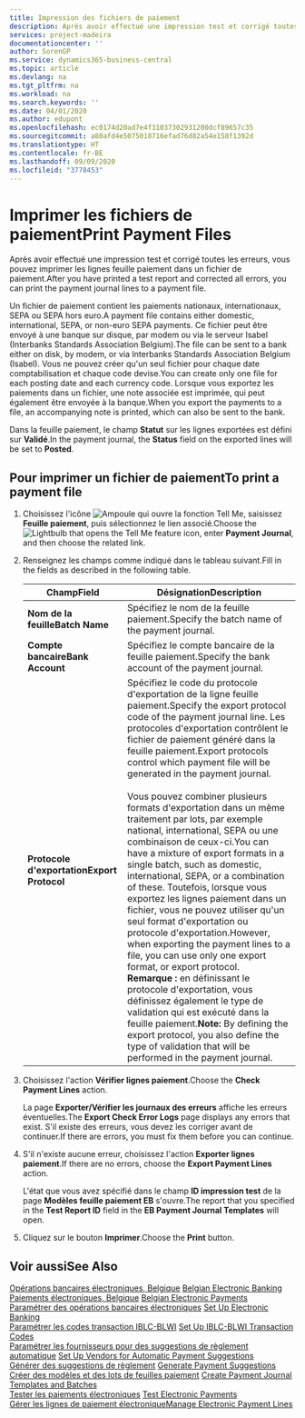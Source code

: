 ```yaml
---
title: Impression des fichiers de paiement
description: Après avoir effectué une impression test et corrigé toutes les erreurs, vous pouvez imprimer les lignes feuille paiement dans un fichier de paiement.
services: project-madeira
documentationcenter: ''
author: SorenGP
ms.service: dynamics365-business-central
ms.topic: article
ms.devlang: na
ms.tgt_pltfrm: na
ms.workload: na
ms.search.keywords: ''
ms.date: 04/01/2020
ms.author: edupont
ms.openlocfilehash: ec0174d20ad7e4f31037302931200dcf89657c35
ms.sourcegitcommit: a80afd4e5075018716efad76d82a54e158f1392d
ms.translationtype: HT
ms.contentlocale: fr-BE
ms.lasthandoff: 09/09/2020
ms.locfileid: "3778453"
---
```

# <a name="print-payment-files"></a><span data-ttu-id="b700d-103">Imprimer les fichiers de paiement</span><span class="sxs-lookup"><span data-stu-id="b700d-103">Print Payment Files</span></span>
<span data-ttu-id="b700d-104">Après avoir effectué une impression test et corrigé toutes les erreurs, vous pouvez imprimer les lignes feuille paiement dans un fichier de paiement.</span><span class="sxs-lookup"><span data-stu-id="b700d-104">After you have printed a test report and corrected all errors, you can print the payment journal lines to a payment file.</span></span>  

<span data-ttu-id="b700d-105">Un fichier de paiement contient les paiements nationaux, internationaux, SEPA ou SEPA hors euro.</span><span class="sxs-lookup"><span data-stu-id="b700d-105">A payment file contains either domestic, international, SEPA, or non-euro SEPA payments.</span></span> <span data-ttu-id="b700d-106">Ce fichier peut être envoyé à une banque sur disque, par modem ou via le serveur Isabel (Interbanks Standards Association Belgium).</span><span class="sxs-lookup"><span data-stu-id="b700d-106">The file can be sent to a bank either on disk, by modem, or via Interbanks Standards Association Belgium (Isabel).</span></span> <span data-ttu-id="b700d-107">Vous ne pouvez créer qu'un seul fichier pour chaque date comptabilisation et chaque code devise.</span><span class="sxs-lookup"><span data-stu-id="b700d-107">You can create only one file for each posting date and each currency code.</span></span> <span data-ttu-id="b700d-108">Lorsque vous exportez les paiements dans un fichier, une note associée est imprimée, qui peut également être envoyée à la banque.</span><span class="sxs-lookup"><span data-stu-id="b700d-108">When you export the payments to a file, an accompanying note is printed, which can also be sent to the bank.</span></span>  

<span data-ttu-id="b700d-109">Dans la feuille paiement, le champ **Statut** sur les lignes exportées est défini sur **Validé**.</span><span class="sxs-lookup"><span data-stu-id="b700d-109">In the payment journal, the **Status** field on the exported lines will be set to **Posted**.</span></span>  

## <a name="to-print-a-payment-file"></a><span data-ttu-id="b700d-110">Pour imprimer un fichier de paiement</span><span class="sxs-lookup"><span data-stu-id="b700d-110">To print a payment file</span></span>  

1.  <span data-ttu-id="b700d-111">Choisissez l'icône ![Ampoule qui ouvre la fonction Tell Me](../../media/ui-search/search_small.png "Dites-moi ce que vous voulez faire"), saisissez **Feuille paiement**, puis sélectionnez le lien associé.</span><span class="sxs-lookup"><span data-stu-id="b700d-111">Choose the ![Lightbulb that opens the Tell Me feature](../../media/ui-search/search_small.png "Tell me what you want to do") icon, enter **Payment Journal**, and then choose the related link.</span></span>  
2.  <span data-ttu-id="b700d-112">Renseignez les champs comme indiqué dans le tableau suivant.</span><span class="sxs-lookup"><span data-stu-id="b700d-112">Fill in the fields as described in the following table.</span></span>  

    |<span data-ttu-id="b700d-113">Champ</span><span class="sxs-lookup"><span data-stu-id="b700d-113">Field</span></span>|<span data-ttu-id="b700d-114">Désignation</span><span class="sxs-lookup"><span data-stu-id="b700d-114">Description</span></span>|  
    |---------------------------------|---------------------------------------|  
    |<span data-ttu-id="b700d-115">**Nom de la feuille**</span><span class="sxs-lookup"><span data-stu-id="b700d-115">**Batch Name**</span></span>|<span data-ttu-id="b700d-116">Spécifiez le nom de la feuille paiement.</span><span class="sxs-lookup"><span data-stu-id="b700d-116">Specify the batch name of the payment journal.</span></span>|  
    |<span data-ttu-id="b700d-117">**Compte bancaire**</span><span class="sxs-lookup"><span data-stu-id="b700d-117">**Bank Account**</span></span>|<span data-ttu-id="b700d-118">Spécifiez le compte bancaire de la feuille paiement.</span><span class="sxs-lookup"><span data-stu-id="b700d-118">Specify the bank account of the payment journal.</span></span>|  
    |<span data-ttu-id="b700d-119">**Protocole d'exportation**</span><span class="sxs-lookup"><span data-stu-id="b700d-119">**Export Protocol**</span></span>|<span data-ttu-id="b700d-120">Spécifiez le code du protocole d'exportation de la ligne feuille paiement.</span><span class="sxs-lookup"><span data-stu-id="b700d-120">Specify the export protocol code of the payment journal line.</span></span> <span data-ttu-id="b700d-121">Les protocoles d'exportation contrôlent le fichier de paiement généré dans la feuille paiement.</span><span class="sxs-lookup"><span data-stu-id="b700d-121">Export protocols control which payment file will be generated in the payment journal.</span></span><br /><br /> <span data-ttu-id="b700d-122">Vous pouvez combiner plusieurs formats d'exportation dans un même traitement par lots, par exemple national, international, SEPA ou une combinaison de ceux-ci.</span><span class="sxs-lookup"><span data-stu-id="b700d-122">You can have a mixture of export formats in a single batch, such as domestic, international, SEPA, or a combination of these.</span></span> <span data-ttu-id="b700d-123">Toutefois, lorsque vous exportez les lignes paiement dans un fichier, vous ne pouvez utiliser qu'un seul format d'exportation ou protocole d'exportation.</span><span class="sxs-lookup"><span data-stu-id="b700d-123">However, when exporting the payment lines to a file, you can use only one export format, or export protocol.</span></span> <span data-ttu-id="b700d-124">**Remarque :** en définissant le protocole d'exportation, vous définissez également le type de validation qui est exécuté dans la feuille paiement.</span><span class="sxs-lookup"><span data-stu-id="b700d-124">**Note:**  By defining the export protocol, you also define the type of validation that will be performed in the payment journal.</span></span>|  

3.  <span data-ttu-id="b700d-125">Choisissez l'action **Vérifier lignes paiement**.</span><span class="sxs-lookup"><span data-stu-id="b700d-125">Choose the **Check Payment Lines** action.</span></span>

    <span data-ttu-id="b700d-126">La page **Exporter/Vérifier les journaux des erreurs** affiche les erreurs éventuelles.</span><span class="sxs-lookup"><span data-stu-id="b700d-126">The **Export Check Error Logs** page displays any errors that exist.</span></span> <span data-ttu-id="b700d-127">S'il existe des erreurs, vous devez les corriger avant de continuer.</span><span class="sxs-lookup"><span data-stu-id="b700d-127">If there are errors, you must fix them before you can continue.</span></span>

4. <span data-ttu-id="b700d-128">S'il n'existe aucune erreur, choisissez l'action **Exporter lignes paiement**.</span><span class="sxs-lookup"><span data-stu-id="b700d-128">If there are no errors, choose the **Export Payment Lines** action.</span></span>  

    <span data-ttu-id="b700d-129">L'état que vous avez spécifié dans le champ **ID impression test** de la page **Modèles feuille paiement EB** s'ouvre.</span><span class="sxs-lookup"><span data-stu-id="b700d-129">The report that you specified in the **Test Report ID** field in the **EB Payment Journal Templates** will open.</span></span>  

5.  <span data-ttu-id="b700d-130">Cliquez sur le bouton **Imprimer**.</span><span class="sxs-lookup"><span data-stu-id="b700d-130">Choose the **Print** button.</span></span>  

## <a name="see-also"></a><span data-ttu-id="b700d-131">Voir aussi</span><span class="sxs-lookup"><span data-stu-id="b700d-131">See Also</span></span>  
 <span data-ttu-id="b700d-132">[Opérations bancaires électroniques, Belgique](belgian-electronic-banking.md) </span><span class="sxs-lookup"><span data-stu-id="b700d-132">[Belgian Electronic Banking](belgian-electronic-banking.md) </span></span>  
 <span data-ttu-id="b700d-133">[Paiements électroniques, Belgique](belgian-electronic-payments.md) </span><span class="sxs-lookup"><span data-stu-id="b700d-133">[Belgian Electronic Payments](belgian-electronic-payments.md) </span></span>  
 <span data-ttu-id="b700d-134">[Paramétrer des opérations bancaires électroniques](how-to-set-up-electronic-banking.md) </span><span class="sxs-lookup"><span data-stu-id="b700d-134">[Set Up Electronic Banking](how-to-set-up-electronic-banking.md) </span></span>  
 <span data-ttu-id="b700d-135">[Paramétrer les codes transaction IBLC-BLWI](how-to-set-up-iblc-blwi-transaction-codes.md) </span><span class="sxs-lookup"><span data-stu-id="b700d-135">[Set Up IBLC-BLWI Transaction Codes](how-to-set-up-iblc-blwi-transaction-codes.md) </span></span>  
 <span data-ttu-id="b700d-136">[Paramétrer les fournisseurs pour des suggestions de règlement automatique](how-to-set-up-vendors-for-automatic-payment-suggestions.md) </span><span class="sxs-lookup"><span data-stu-id="b700d-136">[Set Up Vendors for Automatic Payment Suggestions](how-to-set-up-vendors-for-automatic-payment-suggestions.md) </span></span>  
 <span data-ttu-id="b700d-137">[Générer des suggestions de règlement](how-to-generate-payment-suggestions.md) </span><span class="sxs-lookup"><span data-stu-id="b700d-137">[Generate Payment Suggestions](how-to-generate-payment-suggestions.md) </span></span>  
 <span data-ttu-id="b700d-138">[Créer des modèles et des lots de feuilles paiement](how-to-create-payment-journal-templates-and-batches.md) </span><span class="sxs-lookup"><span data-stu-id="b700d-138">[Create Payment Journal Templates and Batches](how-to-create-payment-journal-templates-and-batches.md) </span></span>  
 <span data-ttu-id="b700d-139">[Tester les paiements électroniques](how-to-test-electronic-payments.md) </span><span class="sxs-lookup"><span data-stu-id="b700d-139">[Test Electronic Payments](how-to-test-electronic-payments.md) </span></span>  
 [<span data-ttu-id="b700d-140">Gérer les lignes de paiement électronique</span><span class="sxs-lookup"><span data-stu-id="b700d-140">Manage Electronic Payment Lines</span></span>](how-to-manage-electronic-payment-lines.md)
